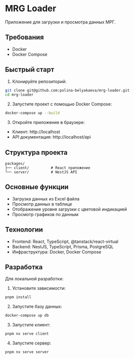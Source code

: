 # MRG Loader

Приложение для загрузки и просмотра данных МРГ.

## Требования

- Docker
- Docker Compose

## Быстрый старт

1. Клонируйте репозиторий:
```bash
git clone git@github.com:polina-belyakaeva/mrg-loader.git
cd mrg-loader
```

2. Запустите проект с помощью Docker Compose:
```bash
docker-compose up --build
```

3. Откройте приложение в браузере:
- Клиент: http://localhost
- API документация: http://localhost/api

## Структура проекта

```
packages/
├── client/          # React приложение
└── server/          # NestJS API
```

## Основные функции

- Загрузка данных из Excel файла
- Просмотр данных в таблице
- Отображение уровня загрузки с цветовой индикацией
- Просмотр графиков по данным

## Технологии

- Frontend: React, TypeScript, @tanstack/react-virtual
- Backend: NestJS, TypeScript, Prisma, PostgreSQL
- Инфраструктура: Docker, Docker Compose

## Разработка

Для локальной разработки:

1. Установите зависимости:
```bash
pnpm install
```

2. Запустите базу данных:
```bash
docker-compose up db
```

3. Запустите клиент:
```bash
pnpm nx serve client
```

4. Запустите сервер:
```bash
pnpm nx serve server
``` 